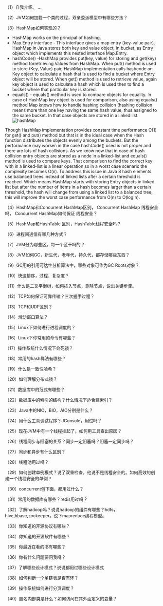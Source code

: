 （1）自我介绍。
...

（2）JVM如何加载一个类的过程，双亲委派模型中有哪些方法？

（3）HashMap如何实现的？

* HashMap works on the principal of hashing.
* Map.Entry interface - This interface gives a map entry (key-value pair). HashMap in Java stores both key and value object, in bucket, as Entry object which implements this nested interface Map.Entry.
* hashCode() -HashMap provides put(key, value) for storing and get(key) method forretrieving Values from HashMap. When put() method is used to store (Key, Value) pair, HashMap implementation calls hashcode on Key object to calculate a hash that is used to find a bucket where Entry object will be stored. When get() method is used to retrieve value, again key object is used to calculate a hash which is used then to find a bucket where that particular key is stored.
* equals() - equals() method is used to compare objects for equality. In case of HashMap key object is used for comparison, also using equals() method Map knows how to handle hashing collision (hashing collision means more than one key having the same hash value, thus assigned to the same bucket. In that case objects are stored in a linked list.
![hashMap](https://qph.ec.quoracdn.net/main-qimg-8d490b416731e970856e0b051d904441-p)

Though HashMap implementation provides constant time performance O(1) for get() and put() method but that is in the ideal case when the Hash function distributes the objects evenly among the buckets.
But the performance may worsen in the case hashCode() used is not proper and there are lots of hash collisions. As we know now that in case of hash collision entry objects are stored as a node in a linked-list and equals() method is used to compare keys. That comparison to find the correct key with in a linked-list is a linear operation so in a worst case scenario the complexity becomes O(n).
To address this issue in Java 8 hash elements use balanced trees instead of linked lists after a certain threshold is reached. Which means HashMap starts with storing Entry objects in linked list but after the number of items in a hash becomes larger than a certain threshold, the hash will change from using a linked list to a balanced tree, this will improve the worst case performance from O(n) to O(log n).

（4）HashMap和Concurrent HashMap区别， Concurrent HashMap 线程安全吗， Concurrent HashMap如何保证 线程安全？

（5）HashMap和HashTable 区别，HashTable线程安全吗？

（6）进程间通信有哪几种方式？

（7）JVM分为哪些区，每一个区干吗的？

（8）JVM如何GC，新生代，老年代，持久代，都存储哪些东西？

（9）GC用的引用可达性分析算法中，哪些对象可作为GC Roots对象？

（10）快速排序，过程，复杂度？

（11）什么是二叉平衡树，如何插入节点，删除节点，说出关键步骤。

（12）TCP如何保证可靠传输？三次握手过程？

（13）TCP和UDP区别？

（14）滑动窗口算法？

（15）Linux下如何进行进程调度的？

（16）Linux下你常用的命令有哪些？

（17）操作系统什么情况下会死锁？

（18）常用的hash算法有哪些？

（19）什么是一致性哈希？

（20）如何理解分布式锁？

（21）数据库中的范式有哪些？

（22）数据库中的索引的结构？什么情况下适合建索引？

（23）Java中的NIO，BIO，AIO分别是什么？

（24）用什么工具调试程序？JConsole，用过吗？

（25）现在JVM中有一个线程挂起了，如何用工具查出原因？

（26）线程同步与阻塞的关系？同步一定阻塞吗？阻塞一定同步吗？

（27）同步和异步有什么区别？

（28）线程池用过吗？

（29）如何创建单例模式？说了双重检查，他说不是线程安全的。如何高效的创建一个线程安全的单例？

（30）concurrent包下面，都用过什么？

（31）常用的数据库有哪些？redis用过吗？

（32）了解hadoop吗？说说hadoop的组件有哪些？hdfs，hive,hbase,zookeeper。说下mapreduce编程模型。

（33）你知道的开源协议有哪些？

（34）你知道的开源软件有哪些？

（35）你最近在看的书有哪些？

（36）你有什么问题要问我吗？

（37）了解哪些设计模式？说说都用过哪些设计模式

（38）如何判断一个单链表是否有环？

（39）操作系统如何进行分页调度？

（40）匿名内部类是什么？如何访问在其外面定义的变量？
